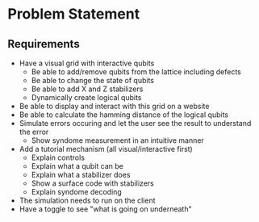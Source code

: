 # Problem Statement

## Requirements

- Have a visual grid with interactive qubits
    - Be able to add/remove qubits from the lattice including defects
    - Be able to change the state of qubits
    - Be able to add X and Z stabilizers
    - Dynamically create logical qubits
- Be able to display and interact with this grid on a website
- Be able to calculate the hamming distance of the logical qubits
- Simulate errors occuring and let the user see the result to understand the error
    - Show syndome measurement in an intuitive manner
- Add a tutorial mechanism (all visual/interactive first)
    - Explain controls
    - Explain what a qubit can be
    - Explain what a stabilizer does
    - Show a surface code with stabilizers
    - Explain syndome decoding
- The simulation needs to run on the client
- Have a toggle to see "what is going on underneath"


